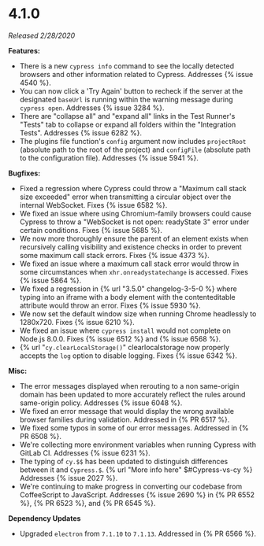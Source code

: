 # 4.1.0

*Released 2/28/2020*

**Features:**

- There is a new `cypress info` command to see the locally detected browsers and other information related to Cypress. Addresses {% issue 4540 %}.
- You can now click a 'Try Again' button to recheck if the server at the designated `baseUrl` is running within the warning message during `cypress open`. Addresses {% issue 3284 %}.
- There are "collapse all" and "expand all" links in the Test Runner's "Tests" tab to collapse or expand all folders within the "Integration Tests". Addresses {% issue 6282 %}.
- The plugins file function's `config` argument now includes `projectRoot` (absolute path to the root of the project) and `configFile` (absolute path to the configuration file). Addresses {% issue 5941 %}.

**Bugfixes:**

- Fixed a regression where Cypress could throw a "Maximum call stack size exceeded" error when transmitting a circular object over the internal WebSocket. Fixes {% issue 6582 %}.
- We fixed an issue where using Chromium-family browsers could cause Cypress to throw a "WebSocket is not open: readyState 3" error under certain conditions. Fixes {% issue 5685 %}.
- We now more thoroughly ensure the parent of an element exists when recursively calling visibility and existence checks in order to prevent some maximum call stack errors. Fixes {% issue 4373 %}.
- We fixed an issue where a maximum call stack error would throw in some circumstances when `xhr.onreadystatechange` is accessed. Fixes {% issue 5864 %}.
- We fixed a regression in {% url "3.5.0" changelog-3-5-0 %} where typing into an iframe with a body element with the contenteditable attribute would throw an error. Fixes {% issue 5930 %}.
- We now set the default window size when running Chrome headlessly to 1280x720. Fixes {% issue 6210 %}.
- We fixed an issue where `cypress install` would not complete on Node.js 8.0.0. Fixes {% issue 6512 %} and {% issue 6568 %}.
- {% url "`cy.clearLocalStorage()`" clearlocalstorage now properly accepts the `log` option to disable logging. Fixes {% issue 6342 %}.

**Misc:**

- The error messages displayed when rerouting to a non same-origin domain has been updated to more accurately reflect the rules around same-origin policy. Addresses {% issue 6048 %}.
- We fixed an error message that would display the wrong available browser families during validation. Addressed in {% PR 6517 %}.
- We fixed some typos in some of our error messages. Addressed in {% PR 6508 %}.
- We're collecting more environment variables when running Cypress with GitLab CI. Addresses {% issue 6231 %}.
- The typing of `cy.$$` has been updated to distinguish differences between it and `Cypress.$`. {% url "More info here" $#Cypress-vs-cy %} Addresses {% issue 2027 %}.
- We're continuing to make progress in converting our codebase from CoffeeScript to JavaScript. Addresses {% issue 2690 %} in {% PR 6552 %}, {% PR 6523 %}, and {% PR 6545 %}.

**Dependency Updates**

- Upgraded `electron` from `7.1.10` to `7.1.13`. Addressed in {% PR 6566 %}.
